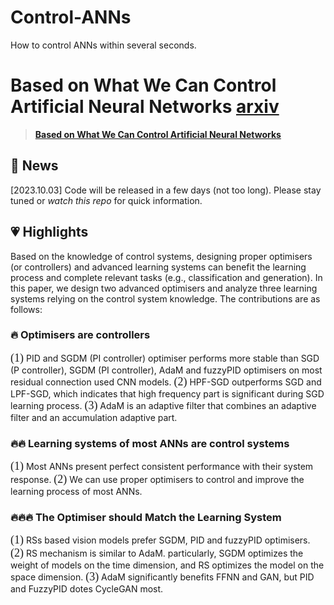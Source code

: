 # Control-ANNs
How to control ANNs within several seconds.


# Based on What We Can Control Artificial Neural Networks [arxiv]()

> [**Based on What We Can Control Artificial Neural Networks**]()

## 📰 News
[2023.10.03] Code will be released in a few days (not too long). Please stay tuned or *watch this repo* for quick information.



## 💗 Highlights
Based on the knowledge of control systems, designing proper optimisers (or controllers) and advanced learning systems can benefit the learning process and complete relevant tasks (e.g., classification and generation). In this paper, we design two advanced optimisers and analyze three learning systems relying on the control system knowledge. The contributions are as follows: 

### 🔥 Optimisers are controllers
<font face="Black" size="4">(1)</font> PID and  SGDM (PI controller) optimiser performs more stable than SGD (P controller), SGDM (PI controller), AdaM and fuzzyPID optimisers on most residual connection used CNN models. <font face="Black" size="4">(2)</font> HPF-SGD outperforms SGD and LPF-SGD, which indicates that high frequency part is significant during SGD learning process. <font face="Black" size="4">(3)</font> AdaM is an adaptive filter that combines an adaptive filter and an accumulation adaptive part.


### 🔥🔥 Learning systems of most ANNs are control systems
<font face="Black" size="4">(1)</font> Most ANNs present perfect consistent performance with their system response. <font face="Black" size="4">(2)</font> We can use proper optimisers to control and improve the learning process of most ANNs. 






### 🔥🔥🔥 The Optimiser should Match the Learning System
<font face="Black" size="4">(1)</font> RSs based vision models prefer SGDM, PID and fuzzyPID optimisers. <font face="Black" size="4">(2)</font> RS mechanism is similar to AdaM. particularly, SGDM optimizes the weight of models on the time dimension, and RS optimizes the model on the space dimension. <font face="Black" size="4">(3)</font> AdaM significantly benefits FFNN and GAN, but PID and FuzzyPID dotes CycleGAN most. 


